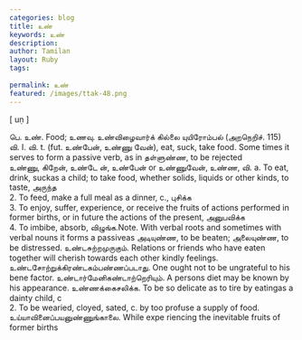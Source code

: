```yaml
---
categories: blog
title: உண்
keywords: உண்
description: 
author: Tamilan
layout: Ruby
tags: 
 
permalink: உண்
featured: /images/ttak-48.png
---
```

  
[ uṇ ]  
  
பெ. உண். Food; உணவு. உண்விழைவார்க் கில்லை யுயிரோம்பல் (அறநெறிச். 115)  
வி. I. வி. t. (fut. உண்பேன், உண்ணு வேன்), eat, suck, take food. Some times it serves to form a passive verb, as in தள்ளுண்ண, to be rejected  
உண்ணு, கிறேன், உண்டே ன், உண்பேன் or உண்ணுவேன், உண்ண, வி. a. To eat, drink, suckas a child; to take food, whether solids, liquids or other kinds, to taste, அருந்த  
2. To feed, make a full meal as a dinner, c., புசிக்க  
3. To enjoy, suffer, experience, or receive the fruits of actions performed in former births, or in future the actions of the present, அனுபவிக்க  
4. To imbibe, absorb, விழுங்க.Note. With verbal roots and sometimes with verbal nouns it forms a passiveas அடியுண்ண, to be beaten; அலையுண்ண, to be distressed. உண்டசுற்றமுருகும். Relations or friends who have eaten together will cherish towards each other kindly feelings. உண்டசோற்றுக்கிரண்டகம்பண்ணப்படாது. One ought not to be ungrateful to his bene factor. உண்டார்மேனிகண்டாற்றெரியும். A persons diet may be known by his appearance. உண்ணக்கைசலிக்க. To be so delicate as to tire by eatingas a dainty child, c  
2. To be wearied, cloyed, sated, c. by too profuse a supply of food. உய்யாவினைப்பயனுண்ணுங்காலை. While expe riencing the inevitable fruits of former births